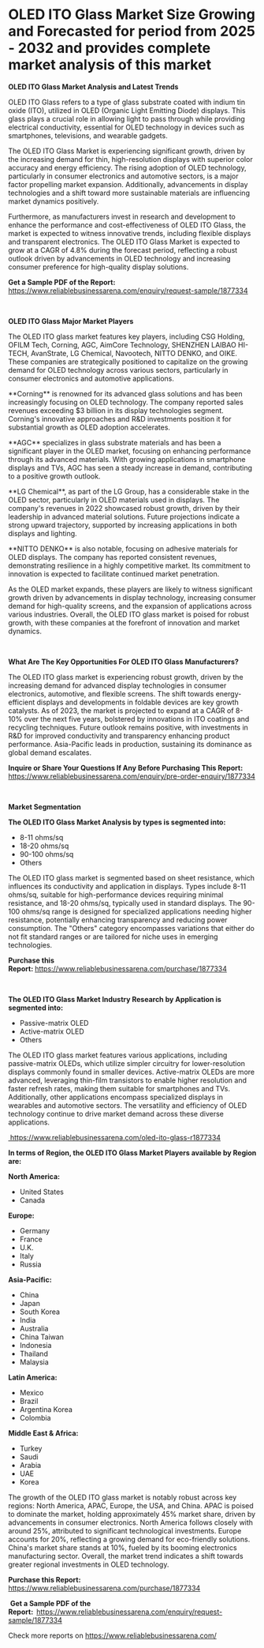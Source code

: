 <p><h1>OLED ITO Glass Market Size Growing and Forecasted for period from 2025 - 2032 and provides complete market analysis of this market</h1></p><p><strong>OLED ITO Glass Market Analysis and Latest Trends</strong></p>
<p><p>OLED ITO Glass refers to a type of glass substrate coated with indium tin oxide (ITO), utilized in OLED (Organic Light Emitting Diode) displays. This glass plays a crucial role in allowing light to pass through while providing electrical conductivity, essential for OLED technology in devices such as smartphones, televisions, and wearable gadgets.</p><p>The OLED ITO Glass Market is experiencing significant growth, driven by the increasing demand for thin, high-resolution displays with superior color accuracy and energy efficiency. The rising adoption of OLED technology, particularly in consumer electronics and automotive sectors, is a major factor propelling market expansion. Additionally, advancements in display technologies and a shift toward more sustainable materials are influencing market dynamics positively.</p><p>Furthermore, as manufacturers invest in research and development to enhance the performance and cost-effectiveness of OLED ITO Glass, the market is expected to witness innovative trends, including flexible displays and transparent electronics. The OLED ITO Glass Market is expected to grow at a CAGR of 4.8% during the forecast period, reflecting a robust outlook driven by advancements in OLED technology and increasing consumer preference for high-quality display solutions.</p></p>
<p><strong>Get a Sample PDF of the Report:&nbsp;</strong> <a href="https://www.reliablebusinessarena.com/enquiry/request-sample/1877334?utm_campaign=1912&utm_medium=2&utm_source=Github&utm_content=ia&utm_term=30012025&utm_id=oled-ito-glass">https://www.reliablebusinessarena.com/enquiry/request-sample/1877334</a></p>
<p>&nbsp;</p>
<p><strong>OLED ITO Glass Major Market Players</strong></p>
<p><p>The OLED ITO glass market features key players, including CSG Holding, OFILM Tech, Corning, AGC, AimCore Technology, SHENZHEN LAIBAO HI-TECH, AvanStrate, LG Chemical, Navootech, NITTO DENKO, and OIKE. These companies are strategically positioned to capitalize on the growing demand for OLED technology across various sectors, particularly in consumer electronics and automotive applications.</p><p>**Corning** is renowned for its advanced glass solutions and has been increasingly focusing on OLED technology. The company reported sales revenues exceeding $3 billion in its display technologies segment. Corning's innovative approaches and R&D investments position it for substantial growth as OLED adoption accelerates.</p><p>**AGC** specializes in glass substrate materials and has been a significant player in the OLED market, focusing on enhancing performance through its advanced materials. With growing applications in smartphone displays and TVs, AGC has seen a steady increase in demand, contributing to a positive growth outlook.</p><p>**LG Chemical**, as part of the LG Group, has a considerable stake in the OLED sector, particularly in OLED materials used in displays. The company's revenues in 2022 showcased robust growth, driven by their leadership in advanced material solutions. Future projections indicate a strong upward trajectory, supported by increasing applications in both displays and lighting.</p><p>**NITTO DENKO** is also notable, focusing on adhesive materials for OLED displays. The company has reported consistent revenues, demonstrating resilience in a highly competitive market. Its commitment to innovation is expected to facilitate continued market penetration.</p><p>As the OLED market expands, these players are likely to witness significant growth driven by advancements in display technology, increasing consumer demand for high-quality screens, and the expansion of applications across various industries. Overall, the OLED ITO glass market is poised for robust growth, with these companies at the forefront of innovation and market dynamics.</p></p>
<p>&nbsp;</p>
<p><strong>What Are The Key Opportunities For OLED ITO Glass Manufacturers?</strong></p>
<p><p>The OLED ITO glass market is experiencing robust growth, driven by the increasing demand for advanced display technologies in consumer electronics, automotive, and flexible screens. The shift towards energy-efficient displays and developments in foldable devices are key growth catalysts. As of 2023, the market is projected to expand at a CAGR of 8-10% over the next five years, bolstered by innovations in ITO coatings and recycling techniques. Future outlook remains positive, with investments in R&D for improved conductivity and transparency enhancing product performance. Asia-Pacific leads in production, sustaining its dominance as global demand escalates.</p></p>
<p><strong>Inquire or Share Your Questions If Any Before Purchasing This Report:</strong> <a href="https://www.reliablebusinessarena.com/enquiry/pre-order-enquiry/1877334?utm_campaign=1912&utm_medium=2&utm_source=Github&utm_content=ia&utm_term=30012025&utm_id=oled-ito-glass">https://www.reliablebusinessarena.com/enquiry/pre-order-enquiry/1877334</a></p>
<p>&nbsp;</p>
<p><strong>Market Segmentation</strong></p>
<p><strong>The OLED ITO Glass Market Analysis by types is segmented into:</strong></p>
<p><ul><li>8-11 ohms/sq</li><li>18-20 ohms/sq</li><li>90-100 ohms/sq</li><li>Others</li></ul></p>
<p><p>The OLED ITO glass market is segmented based on sheet resistance, which influences its conductivity and application in displays. Types include 8-11 ohms/sq, suitable for high-performance devices requiring minimal resistance, and 18-20 ohms/sq, typically used in standard displays. The 90-100 ohms/sq range is designed for specialized applications needing higher resistance, potentially enhancing transparency and reducing power consumption. The "Others" category encompasses variations that either do not fit standard ranges or are tailored for niche uses in emerging technologies.</p></p>
<p><strong>Purchase this Report:&nbsp;</strong><a href="https://www.reliablebusinessarena.com/purchase/1877334?utm_campaign=1912&utm_medium=2&utm_source=Github&utm_content=ia&utm_term=30012025&utm_id=oled-ito-glass">https://www.reliablebusinessarena.com/purchase/1877334</a></p>
<p>&nbsp;</p>
<p><strong>The OLED ITO Glass Market Industry Research by Application is segmented into:</strong></p>
<p><ul><li>Passive-matrix OLED</li><li>Active-matrix OLED</li><li>Others</li></ul></p>
<p><p>The OLED ITO glass market features various applications, including passive-matrix OLEDs, which utilize simpler circuitry for lower-resolution displays commonly found in smaller devices. Active-matrix OLEDs are more advanced, leveraging thin-film transistors to enable higher resolution and faster refresh rates, making them suitable for smartphones and TVs. Additionally, other applications encompass specialized displays in wearables and automotive sectors. The versatility and efficiency of OLED technology continue to drive market demand across these diverse applications.</p></p>
<p><a href="https://www.reliablebusinessarena.com/oled-ito-glass-r1877334?utm_campaign=1912&utm_medium=2&utm_source=Github&utm_content=ia&utm_term=30012025&utm_id=oled-ito-glass">&nbsp;https://www.reliablebusinessarena.com/oled-ito-glass-r1877334</a></p>
<p><strong>In terms of Region, the OLED ITO Glass Market Players available by Region are:</strong></p>
<p>
    <p> <strong> North America: </strong>
        <ul>
            <li>United States</li>
            <li>Canada</li>
        </ul>
        </p> 
    <p> <strong> Europe: </strong>
        <ul>
            <li>Germany</li>
            <li>France</li>
            <li>U.K.</li>
            <li>Italy</li>
            <li>Russia</li>
        </ul>
        </p> 
    <p> <strong> Asia-Pacific: </strong>
        <ul>
            <li>China</li>
            <li>Japan</li>
            <li>South Korea</li>
            <li>India</li>
            <li>Australia</li>
            <li>China Taiwan</li>
            <li>Indonesia</li>
            <li>Thailand</li>
            <li>Malaysia</li>
        </ul>
        </p> 
    <p> <strong> Latin America: </strong>
        <ul>
            <li>Mexico</li>
            <li>Brazil</li>
            <li>Argentina Korea</li>
            <li>Colombia</li>
        </ul>
        </p> 
    <p> <strong> Middle East & Africa: </strong>
        <ul>
            <li>Turkey</li>
            <li>Saudi</li>
            <li>Arabia</li>
            <li>UAE</li>
            <li>Korea</li>
        </ul>
    </p>
    </p>
<p><p>The growth of the OLED ITO glass market is notably robust across key regions: North America, APAC, Europe, the USA, and China. APAC is poised to dominate the market, holding approximately 45% market share, driven by advancements in consumer electronics. North America follows closely with around 25%, attributed to significant technological investments. Europe accounts for 20%, reflecting a growing demand for eco-friendly solutions. China's market share stands at 10%, fueled by its booming electronics manufacturing sector. Overall, the market trend indicates a shift towards greater regional investments in OLED technology.</p></p>
<p><strong>Purchase this Report: </strong><a href="https://www.reliablebusinessarena.com/purchase/1877334?utm_campaign=1912&utm_medium=2&utm_source=Github&utm_content=ia&utm_term=30012025&utm_id=oled-ito-glass">https://www.reliablebusinessarena.com/purchase/1877334</a></p>
<p>&nbsp;<strong>Get a Sample PDF of the Report:&nbsp;&nbsp;</strong><a href="https://www.reliablebusinessarena.com/enquiry/request-sample/1877334?utm_campaign=1912&utm_medium=2&utm_source=Github&utm_content=ia&utm_term=30012025&utm_id=oled-ito-glass">https://www.reliablebusinessarena.com/enquiry/request-sample/1877334</a></p>
<p><strong></strong></p>
<p>Check more reports on <a href="https://www.reliablebusinessarena.com/?utm_campaign=1912&utm_medium=2&utm_source=Github&utm_content=ia&utm_term=30012025&utm_id=oled-ito-glass">https://www.reliablebusinessarena.com/</a></p>